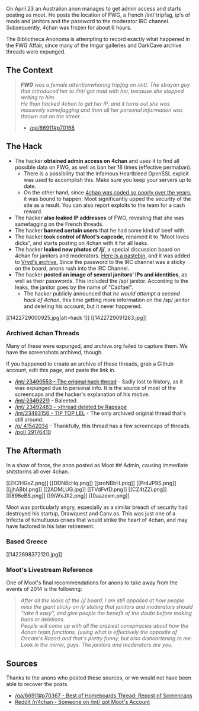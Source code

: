 On April 23 an Australian anon manages to get admin access and starts posting as moot. He posts the location of FWG, a french /int/ tripfag, ip's of mods and janitors and the password to the moderator IRC channel. Subsequently, 4chan was frozen for about 6 hours. 

The Bibliotheca Anonoma is attempting to record exactly what happened in the FWG Affair, since many of the Imgur galleries and DarkCave archive threads were expunged.

## The Context

> _**FWG** was a female attentionwhoring tripfag on /int/. The strayan guy that introduced her to /int/ got mad with her, because she stopped writing to him._  
> _He than hacked 4chan to get her IP, and it turns out she was massively samefagging and then all her personal information was thrown out on the street._
> - [/qa/66911#p70168](http://archive.moe/qa/thread/66911/#70168)

## The Hack

* The hacker **obtained admin access on 4chan** and uses it to find all possible data on FWG, as well as ban her 18 times (effective permaban).
  * There is a possibility that the infamous Heartbleed OpenSSL exploit was used to accomplish this. Make sure you keep your servers up to date.
  * On the other hand, since [4chan was coded so poorly over the years](https://archive.rebeccablacktech.com/g/thread/41542034#p41542190_14), it was bound to happen. Moot significantly upped the security of the site as a result. You can also report exploits to the team for a cash reward.
* The hacker **also leaked IP addresses** of FWG, revealing that she was samefagging on the French threads.
* The hacker **banned certain users** that he had some kind of beef with.
* The hacker **took control of Moot's capcode**, renamed it to "Moot loves dicks", and starts posting on 4chan with it for all leaks.
* The hacker **leaked new photos of /j/**, a special discussion board on 4chan for janitors and moderators. [Here is a pastebin,](http://pastebin.com/JrGU9p5L) and it was added to [Vryd's archive.](http://j.vyrd.net/) Since the password to the IRC channel was a sticky on the board, anons rush into the IRC Channel. 
* The hacker **posted an image of several janitors' IPs and identities**, as well as their passwords. This included the /sp/ janitor. According to the leaks, the janitor goes by the name of "Cadfael".
  * The hacker publicly announced that _he would attempt a second hack of 4chan_, this time getting more information on the /sp/ janitor and deleting his account, but it never happened. 

[[1422729000925.jpg|alt=hack 1]]
[[1422729091283.jpg]]

### Archived 4chan Threads

Many of these were expunged, and archive.org failed to capture them. We have the screenshots archived, though.

If you happened to create an archive of these threads, grab a Github account, edit this page, and paste the link in.

* <s>[/int/ 23490553 - The original hack thread](https://archive.thedarkcave.org/int/thread/23490553/)</s> - Sadly lost to history, as it was expunged due to personal info. It is the source of most of the screencaps and the hacker's explanation of his motive.
* <s>[/int/ 23492211](https://archive.thedarkcave.org/int/thread/23492211/)</s> - Baleeted.
* [/int/ 23492483 - >thread deleted by Rapeape](https://archive.moe/int/thread/23492483/)
* [/int/23493156 - TIP TOP LEL](https://archive.thedarkcave.org/int/thread/23493156/) - The only archived original thread that's still around.
* [/g/ 41542034](https://archive.rebeccablacktech.com/g/thread/41542034) - Thankfully, this thread has a few screencaps of threads.
* [/pol/ 29176410](https://archive.4plebs.org/pol/thread/29176410/)

## The Aftermath

In a show of force, the anon posted as Moot ## Admin, causing immediate shitstorms all over 4chan.

[[ZK2HGxZ.png]]
[[DDN8cHq.png]]
[[sroNBbH.png]]
[[Pr4JP9S.png]]
[[jjhABbI.png]]
[[2ADMLUG.jpg]]
[[TVdFvfD.png]]
[[CZ4tZZi.png]]
[[I896eBS.png]]
[[9iWxJX2.png]]
[[0aazexm.png]]

Moot was particularly angry, especially as a similar breach of security had destroyed his startup, Drawquest and Canv.as. This was just one of a trifecta of tumultuous crises that would strike the heart of 4chan, and may have factored in his later retirement. 


### Based Greece

[[1422698372120.jpg]]

### Moot's Livestream Reference

One of Moot's final recommendations for anons to take away from the events of 2014 is the following:

> _After all the leaks of the /j/ board, I am still appalled at how people miss the giant sticky on /j/ stating that janitors and moderators should "take it easy", and give people the benefit of the doubt before making bans or deletions._  
> _People will come up with all the craziest conspiracies about how the 4chan team functions, (using what is effectively the opposite of Occam's Razor) and that's pretty funny, but also disheartening to me._  
> _Look in the mirror, guys. The janitors and moderators are you._

## Sources

Thanks to the anons who posted these sources, or we would not have been able to recover the posts.

* [/qa/66911#p70367 - Best of Homeboards Thread: Repost of Screencaps](http://archive.moe/qa/thread/66911/#70367)
* [Reddit /r/4chan - Someone on /int/ got Moot's Account](http://www.reddit.com/r/4chan/comments/23ri4w/someone_on_int_got_moots_account/)